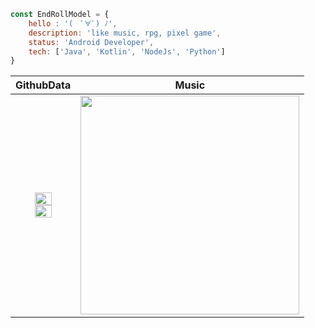 ```javascript
const EndRollModel = {
    hello : '(　ﾟ∀ﾟ) ﾉ',
    description: 'like music, rpg, pixel game',
    status: 'Android Developer',
    tech: ['Java', 'Kotlin', 'NodeJs', 'Python']
}
```

| GithubData  | Music |
| :-------------: | :-------------: |
| <img width="55%" src="https://github-readme-stats.vercel.app/api?username=EndRollModel&show_icons=true&theme=dracula"> <img width="55%" src="https://github-readme-stats.vercel.app/api/top-langs/?username=EndRollModel&layout=compact&theme=dracula">| <img width="350px" src="https://music-card-delta.vercel.app?id=313u5rd4zov6fvufwzpngtgb3hvm">  |
